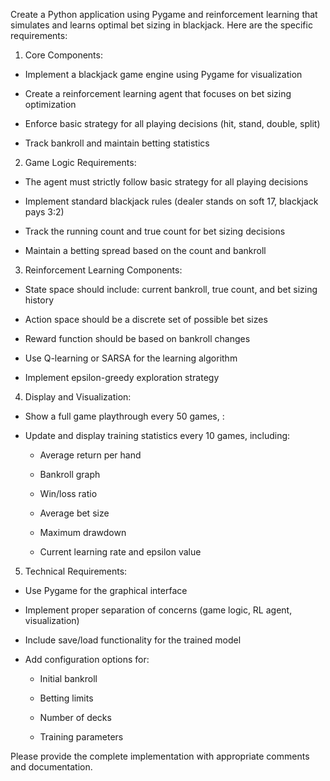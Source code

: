 Create a Python application using Pygame and reinforcement learning that simulates and learns optimal bet sizing in blackjack. Here are the specific requirements:







1. Core Components:



- Implement a blackjack game engine using Pygame for visualization



- Create a reinforcement learning agent that focuses on bet sizing optimization



- Enforce basic strategy for all playing decisions (hit, stand, double, split)



- Track bankroll and maintain betting statistics







2. Game Logic Requirements:



- The agent must strictly follow basic strategy for all playing decisions



- Implement standard blackjack rules (dealer stands on soft 17, blackjack pays 3:2)



- Track the running count and true count for bet sizing decisions



- Maintain a betting spread based on the count and bankroll







3. Reinforcement Learning Components:



- State space should include: current bankroll, true count, and bet sizing history



- Action space should be a discrete set of possible bet sizes



- Reward function should be based on bankroll changes



- Use Q-learning or SARSA for the learning algorithm



- Implement epsilon-greedy exploration strategy







4. Display and Visualization:



- Show a full game playthrough every 50 games, :



- Update and display training statistics every 10 games, including:



  * Average return per hand



  * Bankroll graph



  * Win/loss ratio



  * Average bet size



  * Maximum drawdown



  * Current learning rate and epsilon value







5. Technical Requirements:



- Use Pygame for the graphical interface



- Implement proper separation of concerns (game logic, RL agent, visualization)



- Include save/load functionality for the trained model



- Add configuration options for:



  * Initial bankroll



  * Betting limits



  * Number of decks



  * Training parameters







Please provide the complete implementation with appropriate comments and documentation.
